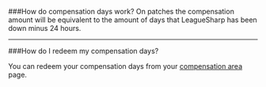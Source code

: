 ###How do compensation days work?
On patches the compensation amount will be equivalent to the amount of days that LeagueSharp has been down minus 24 hours.

----------

###How do I redeem my compensation days?

You can redeem your compensation days from your [compensation area](https://www.joduska.me/forum/index.php?app=core&module=usercp&tab=compensation) page.

